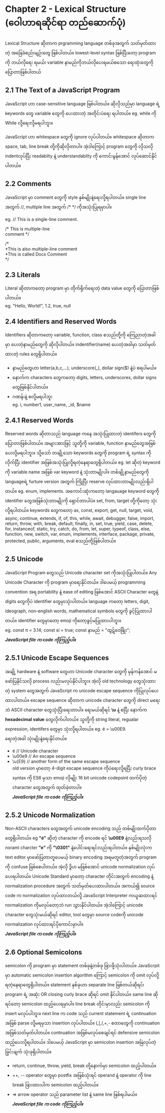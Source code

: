 # Chapter 2 - Lexical Structure (ဝေါဟာရဆိုင်ရာ တည်ဆောက်ပုံ)

Lexical Structure ဆိုတာက prgramming language တစ်ခုအတွက် သတ်မှတ်ထားတဲ့ အခြေခံစည်းမျဉ်းတွေ ဖြစ်ပါတယ်။ lowest-level syntax ဖြစ်ပြီးတော့ program ကို ဘယ်လိုရေး
ရမယ်၊ variable နာမည်ကိုဘယ်လိုပေးရမယ်စသော ရေးထုံးတွေကို ပြောတာဖြစ်ပါတယ်

## 2.1 The Text of a JavaScript Program

JavaScript ဟာ case-sensitive language ဖြစ်ပါတယ်။ ဆိုလိုသည်မှာ language ရဲ့ keywords တွေ variable တွေကို ပေးထားတဲ့ အတိုင်းပဲရေး ရပါတယ်။
eg. while ကို While လို့ရေးလို့မရပါဘူး။

JavaScript ဟာ whitespace တွေကို ignore လုပ်ပါတယ်။ whitespace ဆိုတာက space, tab, line break တို့ကိုဆိုလိုတာပါ။ အဲ့ဒါကြောင့် program တွေကို လိုသလို indentလုပ်ပြီး readabilty နဲ့ understandabilty ကို ကောင်းမွန်အောင် လုပ်ဆောင်နိုင်ပါတယ်။

## 2.2 Comments

JavaScript မှာ comment တွေကို style နှစ်မျိုးနဲ့ရေးလို့ရပါတယ်။ single line အတွက် //, multiple line အတွက် /* */ ကိုအသုံးပြုရမှာပါ။

eg.
// This is a single-line comment.

/* This is multiple-line\
 comment */

/*\
 *This is also multiple-line comment\
 *This is called Docs Comment\
 */

## 2.3 Literals

Literal ဆိုတာကတော့ program မှာ တိုက်ရိုက်ရေးတဲ့ data value တွေကို ပြောတာဖြစ်ပါတယ်။\
eg. "Hello, World!", 1.2, true, null

## 2.4 Identifiers and Reserved Words

Identifiers ဆိုတာကတော့ variable, function, class စသည်တို့ကို ကြေညာတဲ့အခါမှာ ပေးတဲ့နာမည်တွေကို ဆိုလိုပါတယ်။
indentifier(name) ပေးတဲ့အခါမှာ သတ်မှတ်ထားတဲ့ rules တွေရှိပါတယ်။

- နာမည်တွေဟာ letter(a,b,c,...), underscore(_), dollar sign($) နဲ့ပဲ စရပါမယ်။
- နောက်က characters တွေကတော့ digits, letters, underscores, dollar signs တွေဖြစ်နိုင်ပါတယ်။
- ဂဏန်းနဲ့ စလို့မရပါဘူး\
  eg. i, number1, user_name, _id, $name

## 2.4.1 Reserved Words

Reserved words ဆိုတာသည် language ကနေ အသုံးပြုထားတဲ့ identifers တွေကိုပြောတာဖြစ်ပါတယ်။ အများအားဖြင့်
သူတို့ကို variable, function နာမည်တွေအဖြစ်ပေးလို့မရပါဘူး။ သို့သော် တချို့သော keywords တွေကို program ရဲ့ syntax ကိုလိုက်ပြီး identifier အဖြစ်အသုံးပြုလို့ရတဲ့နေရာတွေရှိပါတယ်။ eg. let ဆိုတဲ့ keyword ကို variable name အဖြစ် var keyword နဲ့ သုံးတာမျိုးပါ။ တစ်ချို့နာမည်တွေကို languageရဲ့ furture version အတွက် ကြိုပြီး reserve လုပ်ထားတာမျိုးလည်းရှိပါတယ်။ eg. enum, implements. အကောင်းဆုံးကတော့ langauage keyword တွေကို identifier တွေအဖြစ်သုံးတာမျိုးကို ရှောင်တာပါပဲ။ set, from, target တို့ကိုတော့ သုံးလို့ရပါတယ်။
keywords တွေကတော့ as, const, export, get, null, target, void, async, continue, extends, if, of, this, while, await, debugger, false, import, return, throw, with, break, default, finally, in, set, true, yield, case, delete, for, instanceof, static, try, catch, do, from, let, super, typeof, class, else, function, new, switch, var, enum, implements, interface, package, private, protected, public, arguments, eval စသည်တို့ဖြစ်ပါတယ်။

## 2.5 Unicode

JavaScript Program တွေသည် Unicode character set ကိုအသုံးပြုပါတယ်။ Any Unicode Character ကို program မှာရေးနိုင်တယ်။ ဒါပေမယ့် programming convention အရ portability နဲ့ ease of editing ဖြစ်အောင် ASCII Character တွေနဲ့ digits တွေကိုပဲ identifier တွေမှာသုံးပါတယ်။ language ကတော့ letters, digit, ideograph, non-english words, mathematical symbols တွေကို ခွင့်ပြုထားပါတယ်။ identifier တွေမှာတော့ emoji ကိုတော့ခွင့်မပြုထားပါဘူး။\
eg. const π = 3.14; const sí = true; const နာမည် = "ထွဋ်ဝေဖြိုး";\
***JavaScript file က code ကိုကြည့်ပါ။***

## 2.5.1 Unicode Escape Sequences

အချို့ hardware နဲ့ software တွေဟာ Unicode character တွေကို မှန်ကန်အောင် မဖော်ပြနိုင်သလို process လည်းမလုပ်နိုင်ပါဘူး။ အဲ့လို old technology တွေသုံးထားတဲ့ system တွေအတွက် JavaScript က unicode escape sequence ကိုပြုလုပ်ပေးထားပါတယ်။ escape sequence ဆိုတာက unicode character တွေကို direct မရေးဘဲ ASCII character တွေသုံးပြီးရေးတာပါ။ ရေးမယ်ဆိုရင် **\u** နဲ့ စပြီး နောက်က **hexadecimal value** တွေလိုက်ပါတယ်။ သူတို့ကို string literal, regualar expression, identifers တွေမှာ သုံးလို့ရပါတယ်။ eg. é = \u00E9.\
ရေးတဲ့အခါ သုံးမျိုးနဲ့ရေးနိုင်တယ်။
- é  //  Unicode character
- \u00e9 //  An escape sequence
- \u{E9} //  another form of the same escape sequence\
old version မှာတော့ 4-digit escape sequence ကိုပဲရေးလို့ရပြီး curly brace syntax ကို ES6 မှသာ emoji လိုမျိုး 16 bit unicode codepoint ထက်ပိုတဲ့ character တွေအတွက် ထုတ်ခဲ့တာပါ။\
***JavaScript file က code ကိုကြည့်ပါ။***

## 2.5.2 Unicode Normalization

Non-ASCII characters တွေအတွက် unicode encoding သည် တစ်မျိုးထက်ပိုတာတွေရှိပါတယ်။ eg **"é"** ဆိုတဲ့ character ကို encode ရင် **\u00E9** နဲ့လည်းရသလို noraml charcter **"e"** ကို **"\0301"** နဲ့ပေါင်းရေးရင်လည်းရပါတယ်။ နှစ်မျိုးလုံးက text editor မှာဖော်ပြတာတူပေမယ့် binary encoding အရမတူတဲ့အတွက် program ကို confuse ဖြစ်စေပါတယ်။ အဲ့လို ဒွိဟ မဖြစ်အောင် unicode normalization လုပ်ပေးရပါတယ်။ Unicode Standard မှာတော့ character တိုင်းအတွက် encoding နဲ့ normalization procedure အတွက် သတ်မှတ်ပေးထားပါတယ်။ အကယ်၍ source code က normalization လုပ်ထားတယ်လို့ JavaScript Interpreter ကယူဆထားရင် normalization ကိုမလုပ်တော့ဘဲ run သွားနိုင်ပါတယ်။ အဲ့ဒါကြောင့် unicode character တွေသုံးမယ်ဆိုရင် editor, tool တွေမှာ source codeကို unicode normalization လုပ်ထားရင်ပိုကောင်းမှာပါ။\
***JavaScript file က code ကိုကြည့်ပါ။***

## 2.6 Optional Semicolons

semicolon ကို program မှာ statement တစ်ခုနဲ့တစ်ခု ခြားဖို့သုံးပါတယ်။ JavaScrpit မှာ automatic semicolon insertion algorithm ကြောင့် semicolon ကို omit လုပ်လို့ရတဲ့နေရာတွေရှိပါတယ်။ statement နှစ်ခုဟာ separate line ဖြစ်တယ်ဆိုရင်၊ program ရဲ့ အဆုံး OR closing curly brace ဆိုရင် omit နိုင်ပါတယ်။ same line ဆိုရင်တော့ semicolon ထည့်ပေးရမှာပါ။ line break တိုင်းမှာလည်း semicolon ကို insert မလုပ်ပါဘူး။ next line က code သည် current statement ရဲ့ continuation အဖြစ် parse လို့မရမှသာ insertion လုပ်ပါတယ်။ (,[,/,+,- စတာတွေကို continuation အဖြစ်သတ်မှတ်ပါတယ်။ contnuation အဖြစ်မလုပ်စေချင်ရင် defensive semicolon ထည့်ပေးလို့ရပါတယ်။ ဒါပေမယ့် JavaScript မှာ semicolon insertion အမြဲလုပ်တဲ့ခြွင်းချက် သုံးခုရှိပါတယ်။ 
- return, continue, throw, yield, break တို့နောက်မှာ semicolon ထည့်ပါတယ်။
- ++, -- operator တွေမှာ postfix အဖြစ်သုံးရင် operand နဲ့ operator ကို line break ခြားထားပါက semicolon ထည့်ပါတယ်။
- => arrow operator သည် parameter list နဲ့ same line ဖြစ်ရပါမယ်။\
***JavaScript file က code ကိုကြည့်ပါ။***